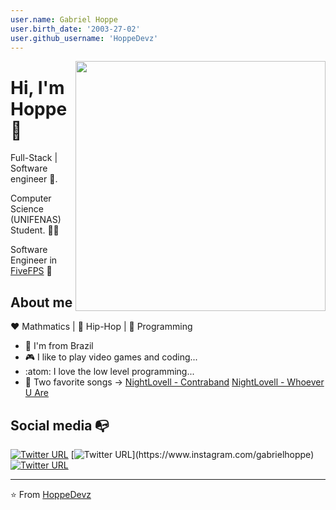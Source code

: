 ```yaml
---
user.name: Gabriel Hoppe
user.birth_date: '2003-27-02'
user.github_username: 'HoppeDevz'
---
```


<img align="right" width="400" height="400" src="https://i.imgur.com/FufhAF4.png">


# Hi, I'm Hoppe 🐺

Full-Stack | Software engineer :robot:.

Computer Science (UNIFENAS) Student. :man_technologist:

Software Engineer in [FiveFPS](https://fivefps.com) 🚀

## About me 

:heart: Mathmatics | :black_heart: Hip-Hop | :blue_heart: Programming

- :eagle: I'm from Brazil
- :video_game: I like to play video games and coding...
- :atom: I love the low level programming...
- 🥤 Two favorite songs -> [NightLovell - Contraband](https://www.youtube.com/watch?v=ZHI18vd9IJE) [NightLovell - Whoever U Are](https://www.youtube.com/watch?v=91Wx_0R6vFY)


## Social media :mailbox_with_no_mail:

[![Twitter URL](https://img.shields.io/twitter/url?color=%231DA1F2&label=follow&logo=twitter&logoColor=%231DA1F2&style=flat-square&url=https%3A%2F%2Fwww.reddit.com%2Fuser%2FFatChicken277)](https://twitter.com/GabrielhoppeM)
[![Twitter URL](https://img.shields.io/twitter/url?color=%23fb3958&label=follow&logo=instagram&logoColor=%23fb3958&style=flat-square&url=https%3A%2F%2Fwww.instagram.com%2Falejorc_)](https://www.instagram.com/gabrielhoppe)
[![Twitter URL](https://img.shields.io/twitter/url?color=%230072b1&label=connect&logo=linkedin&logoColor=%230072b1&style=flat-square&url=https%3A%2F%2Fwww.linkedin.com%2Fin%2Falejandro-ramirez-ciceros%2F)](https://www.linkedin.com/in/gabriel-hoppe-0b13a51ab/)

---
⭐️ From [HoppeDevz](https://github.com/FatChicken277)
